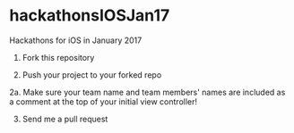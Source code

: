 # hackathonsIOSJan17
Hackathons for iOS in January 2017

1. Fork this repository

2. Push your project to your forked repo
  
  2a. Make sure your team name and team members' names are included as a comment at the top of your initial view controller!

3. Send me a pull request
